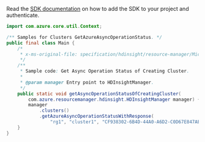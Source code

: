 Read the [SDK documentation](https://github.com/Azure/azure-sdk-for-java/blob/azure-resourcemanager-hdinsight_1.0.0-beta.5/sdk/hdinsight/azure-resourcemanager-hdinsight/README.md) on how to add the SDK to your project and authenticate.

```java
import com.azure.core.util.Context;

/** Samples for Clusters GetAzureAsyncOperationStatus. */
public final class Main {
    /*
     * x-ms-original-file: specification/hdinsight/resource-manager/Microsoft.HDInsight/stable/2021-06-01/examples/GetClusterCreatingAsyncOperationStatus.json
     */
    /**
     * Sample code: Get Async Operation Status of Creating Cluster.
     *
     * @param manager Entry point to HDInsightManager.
     */
    public static void getAsyncOperationStatusOfCreatingCluster(
        com.azure.resourcemanager.hdinsight.HDInsightManager manager) {
        manager
            .clusters()
            .getAzureAsyncOperationStatusWithResponse(
                "rg1", "cluster1", "CF938302-6B4D-44A0-A6D2-C0D67E847AEC", Context.NONE);
    }
}
```
